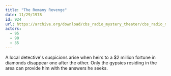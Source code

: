 ```yaml
---
title: "The Romany Revenge"
date: 11/29/1978
id: 924
url: https://archive.org/download/cbs_radio_mystery_theater/cbs_radio_mystery_theater-0901-0950.zip/cbs_radio_mystery_theater-0901-0950%2Fcbsrmt_0924_the_romany_revenge.mp3
actors:
  - 95
  - 90
  - 35
---
```

A local detective's suspicions arise when heirs to a $2 million fortune in diamonds disappear one after the other. Only the gypsies residing in the area can provide him with the answers he seeks.
